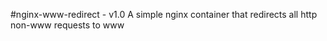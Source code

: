 #nginx-www-redirect - v1.0
A simple nginx container that redirects all http non-www requests to www
